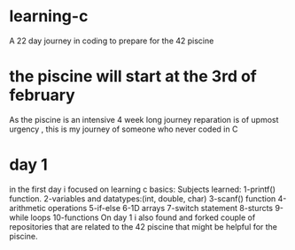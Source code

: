 # learning-c
A 22 day journey in coding to prepare for the 42 piscine
# the piscine will start at the 3rd of february
As the piscine is an intensive 4 week long journey reparation is of upmost urgency , this is my journey of someone who never coded in C
# day 1
in the first day i focused on learning c basics:
Subjects learned:
1-printf() function.
2-variables and datatypes:(int, double, char)
3-scanf() function
4-arithmetic operations
5-if-else
6-1D arrays
7-switch statement
8-sturcts
9-while loops
10-functions
On day 1 i also found and forked couple of repositories that are related to the 42 piscine that might be helpful for the piscine.
